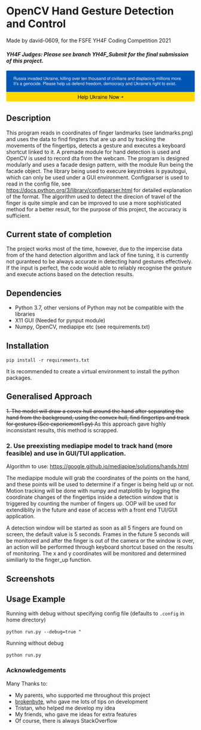 # OpenCV Hand Gesture Detection and Control

Made by david-0609, for the FSFE YH4F Coding Competition 2021

#### *YH4F Judges: Please see branch YH4F_Submit for the final submission of this project.*

[![Stand With Ukraine](https://raw.githubusercontent.com/vshymanskyy/StandWithUkraine/main/banner2-direct.svg)](https://vshymanskyy.github.io/StandWithUkraine)

## Description

This program reads in coordinates of finger landmarks (see landmarks.png) and uses the data to find fingters that are up and by tracking the movements of the fingertips, detects a gesture and executes a keyboard shortcut linked to it. A premade module for hand detection is used and OpenCV is used to record dta from the webcam. The program is designed modularly and uses a facade design pattern, with the module Run being the facade object. The library being used to execure keystrokes is pyautogui, which can only be used under a GUI environment. Configparser is used to read in the config file, see https://docs.python.org/3/library/configparser.html for detailed explanation of the format. The algorithm used to detect the direcion of travel of the finger is quite simple and can be improved to use a more sophisticated method for a better result, for the purpose of this project, the accuracy is sufficient. 

## Current state of completion
The project works most of the time, however, due to the impercise data from of the hand detection algorithm and lack of fine tuning, it is currently not guranteed to be always accurate in detecting hand gestures effectively. If the input is perfect, the code would able to reliably recognise the gesture and execute actions based on the detection results. 

## Dependencies

- Python 3.7, other versions of Python may not be compatible with the libraries
- X11 GUI (Needed for pynput module) 
- Numpy, OpenCV, mediapipe etc (see requirements.txt)

## Installation

    pip install -r requirements.txt

It is recommended to create a virtual environment to install the python packages. 

## Generalised Approach

<s> 1. The model will draw a covex hull around the hand after separating the hand from the background, using the convex hull, find fingertips and track for gestures (See experiement1.py) </s> As this approach gave highly inconsistant results, this method is scrapped. 

### 2. Use preexisting mediapipe model to track hand (more feasible) and use in GUI/TUI application.

Algorithm to use: https://google.github.io/mediapipe/solutions/hands.html

The mediapipe module will grab the coordinates of the points on the hand, and these points will be used to determine if a finger is being held up or not. Motion tracking will be done with numpy and matplotlib by logging the coordinate changes of the fingertips inside a detection window that is triggered by counting the number of fingers up.
OOP will be used for extendiblity in the future and ease of access with a front end TUI/GUI application.  

A detection window will be started as soon as all 5 fingers are found on screen, the default value is 5 seconds. Frames in the future 5 seconds will be monitored and after the finger is out of the camera or the window is over, an action will be performed through keyboard shortcut based on the results of monitoring. The x and y coordinates will be monitored and determined similiarly to the finger_up function.

## Screenshots

## Usage Example

Running with debug without specifying config file (defaults to `.config` in home directory)

`python run.py --debug=true "`

Running without debug

`python run.py`

### Acknowledgements

Many Thanks to:

- My parents, who supported me throughout this project
- [brokenbyte](https://gitlab.com/brokenbyte/), who gave me lots of tips on development
- Tristan, who helped me develop my idea
- My friends, who gave me ideas for extra features
- Of course, there is always StackOverflow
